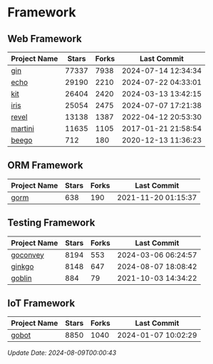 # Framework

## Web Framework
| Project Name | Stars | Forks | Last Commit |
| ------------ | ----- | ----- | ----------- |
| [gin](https://github.com/gin-gonic/gin) | 77337 | 7938 | 2024-07-14 12:34:34 |
| [echo](https://github.com/labstack/echo) | 29190 | 2210 | 2024-07-22 04:33:01 |
| [kit](https://github.com/go-kit/kit) | 26404 | 2420 | 2024-03-13 13:42:15 |
| [iris](https://github.com/kataras/iris) | 25054 | 2475 | 2024-07-07 17:21:38 |
| [revel](https://github.com/revel/revel) | 13138 | 1387 | 2022-04-12 20:53:30 |
| [martini](https://github.com/go-martini/martini) | 11635 | 1105 | 2017-01-21 21:58:54 |
| [beego](https://github.com/astaxie/beego) | 712 | 180 | 2020-12-13 11:36:23 |

## ORM Framework
| Project Name | Stars | Forks | Last Commit |
| ------------ | ----- | ----- | ----------- |
| [gorm](https://github.com/jinzhu/gorm) | 638 | 190 | 2021-11-20 01:15:37 |

## Testing Framework
| Project Name | Stars | Forks | Last Commit |
| ------------ | ----- | ----- | ----------- |
| [goconvey](https://github.com/smartystreets/goconvey) | 8194 | 553 | 2024-03-06 06:24:57 |
| [ginkgo](https://github.com/onsi/ginkgo) | 8148 | 647 | 2024-08-07 18:08:42 |
| [goblin](https://github.com/franela/goblin) | 884 | 79 | 2021-10-03 14:34:22 |

## IoT Framework
| Project Name | Stars | Forks | Last Commit |
| ------------ | ----- | ----- | ----------- |
| [gobot](https://github.com/hybridgroup/gobot) | 8850 | 1040 | 2024-01-07 10:02:29 |

*Update Date: 2024-08-09T00:00:43*